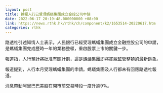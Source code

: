 ```yaml
---
layout: post
title: 據報人行已受理螞蟻集團成立金控公司申請
date: 2022-06-17 20:19:48.000000000 +08:00
link: https://news.rthk.hk/rthk/ch/component/k2/1653514-20220617.htm
categories: rthk
---
```


路透社引述知情人士表示，人民銀行已經受理螞蟻集團成立金融控股公司的申請，是螞蟻集團完成歷時一年的業務整頓，重啟股票上市的關鍵一步。

報道指，人行預計將批准有關計劃，這是螞蟻集團即將擺脫監管整頓的最新跡象。

報道提到，人行本月受理螞蟻集團的申請。螞蟻集團及人行都未有回應路透社報道。

消息帶動阿里巴巴美股在開市前交易時段一度升逾9%。
